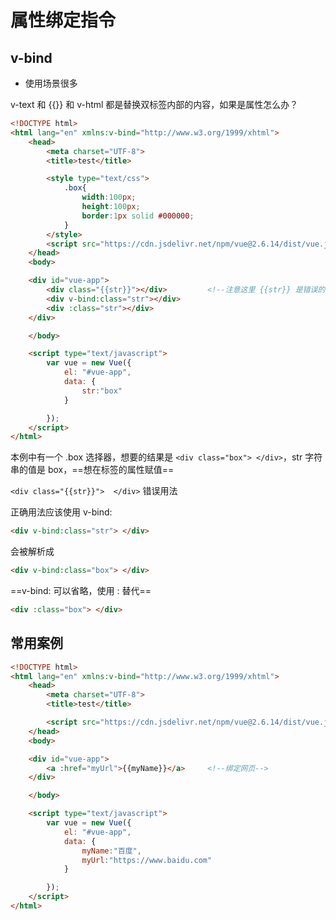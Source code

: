 # 属性绑定指令

## v-bind

- 使用场景很多

v-text 和 {{}} 和 v-html 都是替换双标签内部的内容，如果是属性怎么办？

```html
<!DOCTYPE html>
<html lang="en" xmlns:v-bind="http://www.w3.org/1999/xhtml">
    <head>
        <meta charset="UTF-8">
        <title>test</title>

        <style type="text/css">
            .box{
                width:100px;
                height:100px;
                border:1px solid #000000;
            }
        </style>
        <script src="https://cdn.jsdelivr.net/npm/vue@2.6.14/dist/vue.js"></script>
    </head>
    <body>

    <div id="vue-app">
        <div class="{{str}}"></div>			<!--注意这里 {{str}} 是错误的用法-->
        <div v-bind:class="str"></div>
        <div :class="str"></div>
    </div>

    </body>

    <script type="text/javascript">
        var vue = new Vue({
            el: "#vue-app",
            data: {
                str:"box"
            }

        });
    </script>
</html>
```

本例中有一个  .box 选择器，想要的结果是  ` <div class="box"> </div> `，str 字符串的值是 box，==想在标签的属性赋值==

`<div class="{{str}}">  </div>` 错误用法

正确用法应该使用 v-bind:

```html
<div v-bind:class="str"> </div>
```

会被解析成

```html
<div v-bind:class="box"> </div>
```

==v-bind: 可以省略，使用 : 替代==

```html
<div :class="box"> </div>
```



## 常用案例

```html
<!DOCTYPE html>
<html lang="en" xmlns:v-bind="http://www.w3.org/1999/xhtml">
    <head>
        <meta charset="UTF-8">
        <title>test</title>

        <script src="https://cdn.jsdelivr.net/npm/vue@2.6.14/dist/vue.js"></script>
    </head>
    <body>

    <div id="vue-app">
        <a :href="myUrl">{{myName}}</a>		<!--绑定网页-->
    </div>

    </body>

    <script type="text/javascript">
        var vue = new Vue({
            el: "#vue-app",
            data: {
                myName:"百度",
                myUrl:"https://www.baidu.com"
            }

        });
    </script>
</html>
```

































